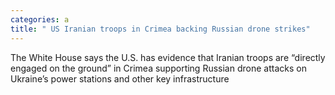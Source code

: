 ```yaml
---
categories: a
title: " US Iranian troops in Crimea backing Russian drone strikes"
---
```

The White House says the U.S. has evidence that Iranian troops are &ldquo;directly engaged on the ground&rdquo; in Crimea supporting Russian drone attacks on Ukraine&rsquo;s power stations and other key infrastructure